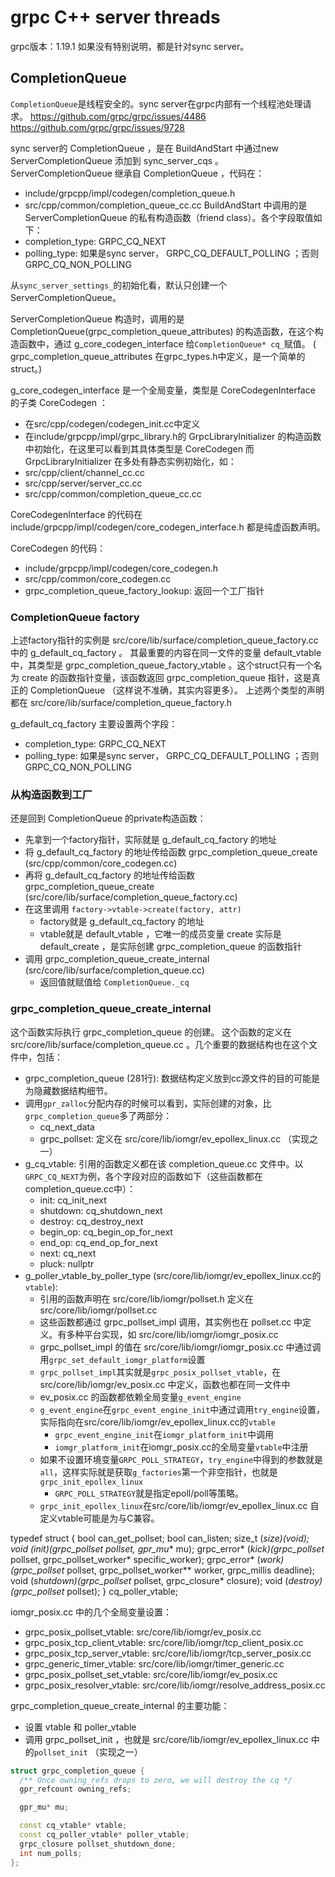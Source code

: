 # grpc C++ server threads

grpc版本：1.19.1
如果没有特别说明，都是针对sync server。

## CompletionQueue

`CompletionQueue`是线程安全的。sync server在grpc内部有一个线程池处理请求。
https://github.com/grpc/grpc/issues/4486
https://github.com/grpc/grpc/issues/9728

sync server的 CompletionQueue ，是在 BuildAndStart 中通过new ServerCompletionQueue 添加到 sync_server_cqs 。
ServerCompletionQueue 继承自 CompletionQueue ，代码在：
* include/grpcpp/impl/codegen/completion_queue.h
* src/cpp/common/completion_queue_cc.cc
BuildAndStart 中调用的是 ServerCompletionQueue 的私有构造函数（friend class）。各个字段取值如下：
* completion_type: GRPC_CQ_NEXT
* polling_type: 如果是sync server， GRPC_CQ_DEFAULT_POLLING ；否则 GRPC_CQ_NON_POLLING

从`sync_server_settings_`的初始化看，默认只创建一个ServerCompletionQueue。

ServerCompletionQueue 构造时，调用的是 CompletionQueue(grpc_completion_queue_attributes) 的构造函数，在这个构造函数中，通过 g_core_codegen_interface 给`CompletionQueue* cq_`赋值。
( grpc_completion_queue_attributes 在grpc_types.h中定义，是一个简单的struct。)

g_core_codegen_interface 是一个全局变量，类型是 CoreCodegenInterface 的子类 CoreCodegen ：
* 在src/cpp/codegen/codegen_init.cc中定义
* 在include/grpcpp/impl/grpc_library.h的 GrpcLibraryInitializer 的构造函数中初始化，在这里可以看到其具体类型是 CoreCodegen
而 GrpcLibraryInitializer 在多处有静态实例初始化，如：
* src/cpp/client/channel_cc.cc
* src/cpp/server/server_cc.cc
* src/cpp/common/completion_queue_cc.cc

CoreCodegenInterface 的代码在 include/grpcpp/impl/codegen/core_codegen_interface.h
都是纯虚函数声明。

CoreCodegen 的代码：
* include/grpcpp/impl/codegen/core_codegen.h
* src/cpp/common/core_codegen.cc
* grpc_completion_queue_factory_lookup: 返回一个工厂指针

### CompletionQueue factory

上述factory指针的实例是 src/core/lib/surface/completion_queue_factory.cc 中的 g_default_cq_factory 。
其最重要的内容在同一文件的变量 default_vtable 中，其类型是 grpc_completion_queue_factory_vtable 。这个struct只有一个名为 create 的函数指针变量，该函数返回 grpc_completion_queue 指针，这是真正的 CompletionQueue （这样说不准确，其实内容更多）。
上述两个类型的声明都在 src/core/lib/surface/completion_queue_factory.h

g_default_cq_factory 主要设置两个字段：
* completion_type: GRPC_CQ_NEXT
* polling_type: 如果是sync server， GRPC_CQ_DEFAULT_POLLING ；否则 GRPC_CQ_NON_POLLING

### 从构造函数到工厂

还是回到 CompletionQueue 的private构造函数：
* 先拿到一个factory指针，实际就是 g_default_cq_factory 的地址
* 将 g_default_cq_factory 的地址传给函数 grpc_completion_queue_create (src/cpp/common/core_codegen.cc)
* 再将 g_default_cq_factory 的地址传给函数 grpc_completion_queue_create (src/core/lib/surface/completion_queue_factory.cc)
* 在这里调用 `factory->vtable->create(factory, attr)`
  * factory就是 g_default_cq_factory 的地址
  * vtable就是 default_vtable ，它唯一的成员变量 create 实际是 default_create ，是实际创建 grpc_completion_queue 的函数指针
* 调用 grpc_completion_queue_create_internal (src/core/lib/surface/completion_queue.cc)
  * 返回值就赋值给 `CompletionQueue._cq`

### grpc_completion_queue_create_internal

这个函数实际执行 grpc_completion_queue 的创建。
这个函数的定义在 src/core/lib/surface/completion_queue.cc 。几个重要的数据结构也在这个文件中，包括：
* grpc_completion_queue (281行): 数据结构定义放到cc源文件的目的可能是为隐藏数据结构细节。
* 调用`gpr_zalloc`分配内存的时候可以看到，实际创建的对象，比`grpc_completion_queue`多了两部分：
  * cq_next_data
  * grpc_pollset: 定义在 src/core/lib/iomgr/ev_epollex_linux.cc （实现之一）
* g_cq_vtable: 引用的函数定义都在该 completion_queue.cc 文件中。以`GRPC_CQ_NEXT`为例，各个字段对应的函数如下（这些函数都在completion_queue.cc中）：
  * init: cq_init_next
  * shutdown: cq_shutdown_next
  * destroy: cq_destroy_next
  * begin_op: cq_begin_op_for_next
  * end_op: cq_end_op_for_next
  * next: cq_next
  * pluck: nullptr
* g_poller_vtable_by_poller_type (src/core/lib/iomgr/ev_epollex_linux.cc的`vtable`): 
  * 引用的函数声明在 src/core/lib/iomgr/pollset.h 定义在 src/core/lib/iomgr/pollset.cc
  * 这些函数都通过 grpc_pollset_impl 调用，其实例也在 pollset.cc 中定义。有多种平台实现，如 src/core/lib/iomgr/iomgr_posix.cc
  * grpc_pollset_impl 的值在 src/core/lib/iomgr/iomgr_posix.cc 中通过调用`grpc_set_default_iomgr_platform`设置
  * `grpc_pollset_impl`其实就是`grpc_posix_pollset_vtable`，在 src/core/lib/iomgr/ev_posix.cc 中定义，函数也都在同一文件中
  * ev_posix.cc 的函数都依赖全局变量`g_event_engine`
  * `g_event_engine`在`grpc_event_engine_init`中通过调用`try_engine`设置，实际指向在src/core/lib/iomgr/ev_epollex_linux.cc的`vtable`
    * `grpc_event_engine_init`在`iomgr_platform_init`中调用
    * `iomgr_platform_init`在iomgr_posix.cc的全局变量`vtable`中注册
  * 如果不设置环境变量`GRPC_POLL_STRATEGY`，`try_engine`中得到的参数就是`all`，这样实际就是获取`g_factories`第一个非空指针，也就是`grpc_init_epollex_linux`
    * `GRPC_POLL_STRATEGY`就是指定epoll/poll等策略。
  * `grpc_init_epollex_linux`在src/core/lib/iomgr/ev_epollex_linux.cc
自定义vtable可能是为与C兼容。


typedef struct {
  bool can_get_pollset;
  bool can_listen;
  size_t (*size)(void);
  void (*init)(grpc_pollset* pollset, gpr_mu** mu);
  grpc_error* (*kick)(grpc_pollset* pollset,
                      grpc_pollset_worker* specific_worker);
  grpc_error* (*work)(grpc_pollset* pollset, grpc_pollset_worker** worker,
                      grpc_millis deadline);
  void (*shutdown)(grpc_pollset* pollset, grpc_closure* closure);
  void (*destroy)(grpc_pollset* pollset);
} cq_poller_vtable;



iomgr_posix.cc 中的几个全局变量设置：
* grpc_posix_pollset_vtable: src/core/lib/iomgr/ev_posix.cc
* grpc_posix_tcp_client_vtable: src/core/lib/iomgr/tcp_client_posix.cc
* grpc_posix_tcp_server_vtable: src/core/lib/iomgr/tcp_server_posix.cc
* grpc_generic_timer_vtable: src/core/lib/iomgr/timer_generic.cc
* grpc_posix_pollset_set_vtable: src/core/lib/iomgr/ev_posix.cc
* grpc_posix_resolver_vtable: src/core/lib/iomgr/resolve_address_posix.cc

grpc_completion_queue_create_internal 的主要功能：
* 设置 vtable 和 poller_vtable
* 调用 grpc_pollset_init ，也就是 src/core/lib/iomgr/ev_epollex_linux.cc 中的`pollset_init` （实现之一）


```c++
struct grpc_completion_queue {
  /** Once owning_refs drops to zero, we will destroy the cq */
  gpr_refcount owning_refs;

  gpr_mu* mu;

  const cq_vtable* vtable;
  const cq_poller_vtable* poller_vtable;
  grpc_closure pollset_shutdown_done;
  int num_polls;
};
```

